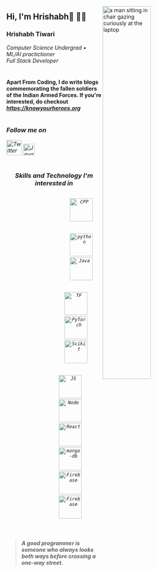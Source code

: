 <img width='50%' align='right' src='https://user-images.githubusercontent.com/74908943/205475877-477199bf-c8a3-4e7c-bba0-5c21e14da7c4.png' alt='a man sitting in chair gazing curiously at the laptop'></img>

## Hi, I'm Hrishabh👋 👨‍💻

  ### **Hrishabh Tiwari** 

<p><i>Computer Science Undergrad • ML/AI practictioner <br> Full Stack Developer</i></p>

#

#### Apart From Coding, I do write blogs commemorating the fallen soldiers of the Indian Armed Forces. If you're interested, do checkout <i>https://knowyourheroes.org

#

### Follow me on
<a href='https://twitter.com/ItsHrishabh'><img width='40' src='https://user-images.githubusercontent.com/74908943/205478744-1d2bfaf6-9b7e-47cc-a2a0-8ba37ec469de.svg' alt='Twitter'></img></a>
<a href='https://www.linkedin.com/in/hrishabh-tiwari/'><img width='30' src='https://user-images.githubusercontent.com/74908943/205478746-44bfae32-a94b-4c36-b3fe-2e92aed16b60.svg' alt='Java'></img></a>

#



### <p align='center'>Skills and Technology I'm interested  in</p>

<div width='50%' align="center">
    <div align="center">
        <div align="center">
            <div align="center">
                <div align="center">
                    <code>
                    <img width='60' src='https://user-images.githubusercontent.com/74908943/205477198-35b093b2-2fcd-424a-b5bd-3a514a604147.svg' alt='CPP'></img>
                    </code> <br>
                </div>
                <code>
                    <img width='60' src='https://user-images.githubusercontent.com/74908943/205476881-d807997c-6624-474c-b753-330119eca9ef.svg' alt='python'></img>
                    <img width='60' src='https://user-images.githubusercontent.com/74908943/205477938-e4c13444-c5d4-400a-8344-c18cf8fd7835.svg' alt='Java'></img>
                </code> <br>
            </div>
            <code>
                <img width='60' padding='3px' src='https://user-images.githubusercontent.com/74908943/205477191-e2bfb06f-41f7-448a-9c77-c48b597120d3.svg' alt='TF'></img>
                <img width='60' padding='3px' src='https://user-images.githubusercontent.com/74908943/205477667-228dc402-9c36-4b30-9c50-3a8f8a8a7e14.svg' alt='PyTorch'></img>
                <img width='60' padding='3px' src='https://user-images.githubusercontent.com/74908943/205478482-68f8cbb0-6f83-4da8-a208-5df418327d35.svg' alt='Scikit'></img>
            </code><br>
        </div>
        <code>
            <img width='60' padding='3px' src='https://user-images.githubusercontent.com/74908943/205476923-4bcde3d2-d50f-4644-8bc7-ea83851c8fa7.svg' alt='JS'></img>
            <img width='60' padding='3px' src='https://user-images.githubusercontent.com/74908943/205477729-cfd66c7e-e52d-4e68-ac7e-395f3ba3da4c.svg' alt='Node'></img>
            <img width='60' padding='3px' src='https://user-images.githubusercontent.com/74908943/205477194-3052c447-b76e-44a8-9a08-85fcb49458d0.svg' alt='React'></img>
            <img width='60' padding='3px' src='https://user-images.githubusercontent.com/74908943/205478321-4289019f-7b5c-4212-a18b-71f1590e9e1c.svg' alt='mongo-db'></img>
            <img width='60' padding='3px' src='https://user-images.githubusercontent.com/74908943/205478327-d610a486-6e54-4f1c-835b-913223b99387.svg' alt='Firebase'></img>
            <img width='60' padding='3px' src='https://user-images.githubusercontent.com/74908943/205477197-979b70df-20af-4b21-ab2a-4269f0478f35.svg' alt='Firebase'></img>
        </code> <br>
    </div>
</div>



# 
 
> ####  _A good programmer is someone who always looks both ways before crossing a one-way street._

#
